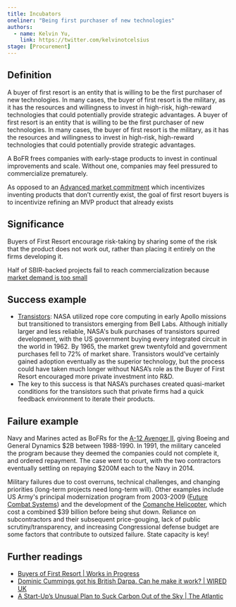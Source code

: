 ```yaml
---
title: Incubators
oneliner: "Being first purchaser of new technologies"
authors:
  - name: Kelvin Yu,
    link: https://twitter.com/kelvinotcelsius
stage: [Procurement]
---
```


## Definition

A buyer of first resort is an entity that is willing to be the first purchaser of new technologies. In many cases, the buyer of first resort is the military, as it has the resources and willingness to invest in high-risk, high-reward technologies that could potentially provide strategic advantages.
A buyer of first resort is an entity that is willing to be the first purchaser of new technologies. In many cases, the buyer of first resort is the military, as it has the resources and willingness to invest in high-risk, high-reward technologies that could potentially provide strategic advantages.

A BoFR frees companies with early-stage products to invest in continual improvements and scale. Without one, companies may feel pressured to commercialize prematurely.

As opposed to an [Advanced market commitment](https://www.notion.so/Advanced-market-commitment-1f6b3b62f0a9406a8a08ac409f48c7c9) which incentivizes inventing products that don’t currently exist, the goal of first resort buyers is to incentivize refining an MVP product that already exists

## Significance

Buyers of First Resort encourage risk-taking by sharing some of the risk that the product does not work out, rather than placing it entirely on the firms developing it.

Half of SBIR-backed projects fail to reach commercialization because [market demand is too small](https://nap.nationalacademies.org/read/11929/chapter/7#118)

## Success example

- [Transistors](https://worksinprogress.co/issue/buyers-of-first-resort#:~:text=Two%20examples%20from%20NASA%20illustrate%20how%20these%20work): NASA utilized rope core computing in early Apollo missions but transitioned to transistors emerging from Bell Labs. Although initially larger and less reliable, NASA's bulk purchases of transistors spurred development, with the US government buying every integrated circuit in the world in 1962. By 1965, the market grew twentyfold and government purchases fell to 72% of market share. Transistors would’ve certainly gained adoption eventually as the superior technology, but the process could have taken much longer without NASA’s role as the Buyer of First Resort encouraged more private investment into R&D.
- The key to this success is that NASA’s purchases created quasi-market conditions for the transistors such that private firms had a quick feedback environment to iterate their products.

## Failure example

Navy and Marines acted as BoFRs for the [A-12 Avenger II](https://en.wikipedia.org/wiki/McDonnell_Douglas_A-12_Avenger_II), giving Boeing and General Dynamics $2B between 1988-1990. In 1991, the military canceled the program because they deemed the companies could not complete it, and ordered repayment. The case went to court, with the two contractors eventually settling on repaying $200M each to the Navy in 2014.

Military failures due to cost overruns, technical challenges, and changing priorities (long-term projects need long-term will). Other examples include US Army's principal modernization program from 2003-2009 ([Future Combat Systems](https://en.wikipedia.org/wiki/Future_Combat_Systems)) and the development of the [Comanche Helicopter](https://en.wikipedia.org/wiki/Boeing%E2%80%93Sikorsky_RAH-66_Comanche), which cost a combined $39 billion before being shut down. Reliance on subcontractors and their subsequent price-gouging, lack of public scrutiny/transparency, and increasing Congressional defense budget are some factors that contribute to outsized failure. State capacity is key!

## Further readings

- [Buyers of First Resort | Works in Progress](https://worksinprogress.co/issue/buyers-of-first-resort)
- [Dominic Cummings got his British Darpa. Can he make it work? | WIRED UK](https://www.wired.co.uk/article/dominic-cummings-british-darpa#:~:text=customer%20of%20first%20resort)
- [A Start-Up’s Unusual Plan to Suck Carbon Out of the Sky | The Atlantic](https://www.theatlantic.com/science/archive/2020/11/stripe-climate-carbon-removal/617201/?utm_source=twitter&utm_content=edit-promo&utm_term=2020-11-25T00%3A00%3A20&utm_campaign=the-atlantic&utm_medium=social)
